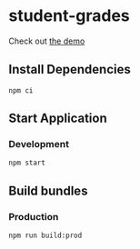 # student-grades

Check out [the demo](https://xavierer.github.io/student-grades/)

## Install Dependencies

```
npm ci
```

## Start Application

### Development
```
npm start
```

## Build bundles

### Production
```
npm run build:prod
```
